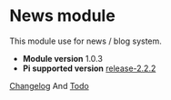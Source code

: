 News module
=================
This module use for news / blog system.

* **Module version** 1.0.3
* **Pi supported version** [release-2.2.2](https://github.com/pi-engine/pi/releases)

[Changelog](https://github.com/pi-module/news/blob/master/doc/changelog.txt) And [Todo](https://github.com/pi-module/news/blob/master/doc/todo.txt)